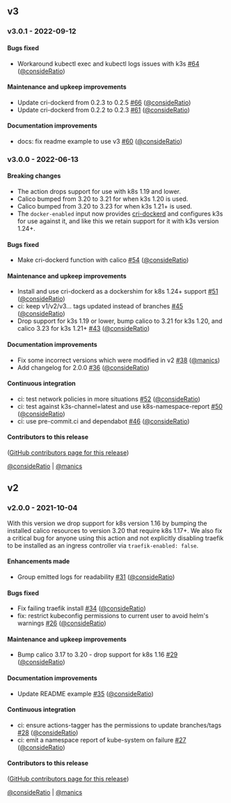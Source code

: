 ## v3

### v3.0.1 - 2022-09-12

#### Bugs fixed

- Workaround kubectl exec and kubectl logs issues with k3s [#64](https://github.com/jupyterhub/action-k3s-helm/pull/64) ([@consideRatio](https://github.com/consideRatio))

#### Maintenance and upkeep improvements

- Update cri-dockerd from 0.2.3 to 0.2.5 [#66](https://github.com/jupyterhub/action-k3s-helm/pull/66) ([@consideRatio](https://github.com/consideRatio))
- Update cri-dockerd from 0.2.2 to 0.2.3 [#61](https://github.com/jupyterhub/action-k3s-helm/pull/61) ([@consideRatio](https://github.com/consideRatio))

#### Documentation improvements

- docs: fix readme example to use v3 [#60](https://github.com/jupyterhub/action-k3s-helm/pull/60) ([@consideRatio](https://github.com/consideRatio))

### v3.0.0 - 2022-06-13

#### Breaking changes

- The action drops support for use with k8s 1.19 and lower.
- Calico bumped from 3.20 to 3.21 for when k3s 1.20 is used.
- Calico bumped from 3.20 to 3.23 for when k3s 1.21+ is used.
- The `docker-enabled` input now provides
  [cri-dockerd](https://github.com/Mirantis/cri-dockerd) and configures k3s for
  use against it, and like this we retain support for it with k3s version 1.24+.

#### Bugs fixed

- Make cri-dockerd function with calico [#54](https://github.com/jupyterhub/action-k3s-helm/pull/54) ([@consideRatio](https://github.com/consideRatio))

#### Maintenance and upkeep improvements

- Install and use cri-dockerd as a dockershim for k8s 1.24+ support [#51](https://github.com/jupyterhub/action-k3s-helm/pull/51) ([@consideRatio](https://github.com/consideRatio))
- ci: keep v1/v2/v3... tags updated instead of branches [#45](https://github.com/jupyterhub/action-k3s-helm/pull/45) ([@consideRatio](https://github.com/consideRatio))
- Drop support for k3s 1.19 or lower, bump calico to 3.21 for k3s 1.20, and calico 3.23 for k3s 1.21+ [#43](https://github.com/jupyterhub/action-k3s-helm/pull/43) ([@consideRatio](https://github.com/consideRatio))

#### Documentation improvements

- Fix some incorrect versions which were modified in v2 [#38](https://github.com/jupyterhub/action-k3s-helm/pull/38) ([@manics](https://github.com/manics))
- Add changelog for 2.0.0 [#36](https://github.com/jupyterhub/action-k3s-helm/pull/36) ([@consideRatio](https://github.com/consideRatio))

#### Continuous integration

- ci: test network policies in more situations [#52](https://github.com/jupyterhub/action-k3s-helm/pull/52) ([@consideRatio](https://github.com/consideRatio))
- ci: test against k3s-channel=latest and use k8s-namespace-report [#50](https://github.com/jupyterhub/action-k3s-helm/pull/50) ([@consideRatio](https://github.com/consideRatio))
- ci: use pre-commit.ci and dependabot [#46](https://github.com/jupyterhub/action-k3s-helm/pull/46) ([@consideRatio](https://github.com/consideRatio))

#### Contributors to this release

([GitHub contributors page for this release](https://github.com/jupyterhub/action-k3s-helm/graphs/contributors?from=2021-10-05&to=2022-06-13&type=c))

[@consideRatio](https://github.com/search?q=repo%3Ajupyterhub%2Faction-k3s-helm+involves%3AconsideRatio+updated%3A2021-10-05..2022-06-13&type=Issues) | [@manics](https://github.com/search?q=repo%3Ajupyterhub%2Faction-k3s-helm+involves%3Amanics+updated%3A2021-10-05..2022-06-13&type=Issues)

## v2

### v2.0.0 - 2021-10-04

With this version we drop support for k8s version 1.16 by bumping the installed
calico resources to version 3.20 that require k8s 1.17+. We also fix a critical
bug for anyone using this action and not explicitly disabling traefik to be
installed as an ingress controller via `traefik-enabled: false`.

#### Enhancements made

- Group emitted logs for readability [#31](https://github.com/jupyterhub/action-k3s-helm/pull/31) ([@consideRatio](https://github.com/consideRatio))

#### Bugs fixed

- Fix failing traefik install [#34](https://github.com/jupyterhub/action-k3s-helm/pull/34) ([@consideRatio](https://github.com/consideRatio))
- fix: restrict kubeconfig permissions to current user to avoid helm's warnings [#26](https://github.com/jupyterhub/action-k3s-helm/pull/26) ([@consideRatio](https://github.com/consideRatio))

#### Maintenance and upkeep improvements

- Bump calico 3.17 to 3.20 - drop support for k8s 1.16 [#29](https://github.com/jupyterhub/action-k3s-helm/pull/29) ([@consideRatio](https://github.com/consideRatio))

#### Documentation improvements

- Update README example [#35](https://github.com/jupyterhub/action-k3s-helm/pull/35) ([@consideRatio](https://github.com/consideRatio))

#### Continuous integration

- ci: ensure actions-tagger has the permissions to update branches/tags [#28](https://github.com/jupyterhub/action-k3s-helm/pull/28) ([@consideRatio](https://github.com/consideRatio))
- ci: emit a namespace report of kube-system on failure [#27](https://github.com/jupyterhub/action-k3s-helm/pull/27) ([@consideRatio](https://github.com/consideRatio))

#### Contributors to this release

([GitHub contributors page for this release](https://github.com/jupyterhub/action-k3s-helm/graphs/contributors?from=2021-01-15&to=2021-10-04&type=c))

[@consideRatio](https://github.com/search?q=repo%3Ajupyterhub%2Faction-k3s-helm+involves%3AconsideRatio+updated%3A2021-01-15..2021-10-04&type=Issues) | [@manics](https://github.com/search?q=repo%3Ajupyterhub%2Faction-k3s-helm+involves%3Amanics+updated%3A2021-01-15..2021-10-04&type=Issues)
